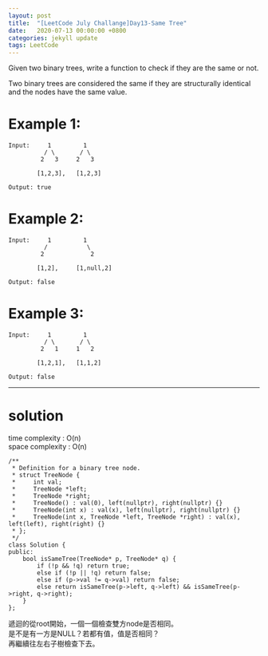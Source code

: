 ```yaml
---
layout: post
title:  "[LeetCode July Challange]Day13-Same Tree"
date:   2020-07-13 00:00:00 +0800
categories: jekyll update
tags: LeetCode
---
```

Given two binary trees, write a function to check if they are the same or not.  

Two binary trees are considered the same if they are structurally identical and the nodes have the same value.  

# Example 1:  
	Input:     1         1
	          / \       / \
	         2   3     2   3

	        [1,2,3],   [1,2,3]

	Output: true

# Example 2:  
	Input:     1         1
	          /           \
	         2             2

	        [1,2],     [1,null,2]

	Output: false

# Example 3:  
	Input:     1         1
	          / \       / \
	         2   1     1   2

	        [1,2,1],   [1,1,2]

	Output: false

______________________  

# solution
time complexity : O(n)  
space complexity : O(n)  

	/**
	 * Definition for a binary tree node.
	 * struct TreeNode {
	 *     int val;
	 *     TreeNode *left;
	 *     TreeNode *right;
	 *     TreeNode() : val(0), left(nullptr), right(nullptr) {}
	 *     TreeNode(int x) : val(x), left(nullptr), right(nullptr) {}
	 *     TreeNode(int x, TreeNode *left, TreeNode *right) : val(x), left(left), right(right) {}
	 * };
	 */
	class Solution {
	public:
	    bool isSameTree(TreeNode* p, TreeNode* q) {
	        if (!p && !q) return true;
	        else if (!p || !q) return false;
	        else if (p->val != q->val) return false;
	        else return isSameTree(p->left, q->left) && isSameTree(p->right, q->right);
	    }
	};

遞迴的從root開始，一個一個檢查雙方node是否相同。  
是不是有一方是NULL？若都有值，值是否相同？  
再繼續往左右子樹檢查下去。